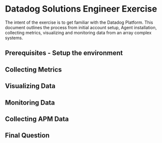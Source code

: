 # Datadog Solutions Engineer Exercise

The intent of the exercise is to get familiar with the Datadog Platform. This document outlines the process from initial account setup, Agent installation, collecting metrics, visualizing and monitoring data from an array complex systems.


## Prerequisites - Setup the environment


## Collecting Metrics


## Visualizing Data


## Monitoring Data


## Collecting APM Data


## Final Question
